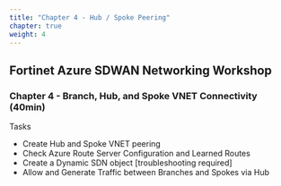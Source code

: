 ```yaml
---
title: "Chapter 4 - Hub / Spoke Peering"
chapter: true
weight: 4
---
```


## Fortinet Azure SDWAN Networking Workshop

### Chapter 4 - Branch, Hub, and Spoke VNET Connectivity (40min)

Tasks

* Create Hub and Spoke VNET peering
* Check Azure Route Server Configuration and Learned Routes
* Create a Dynamic SDN object [troubleshooting required]
* Allow and Generate Traffic between Branches and Spokes via Hub
